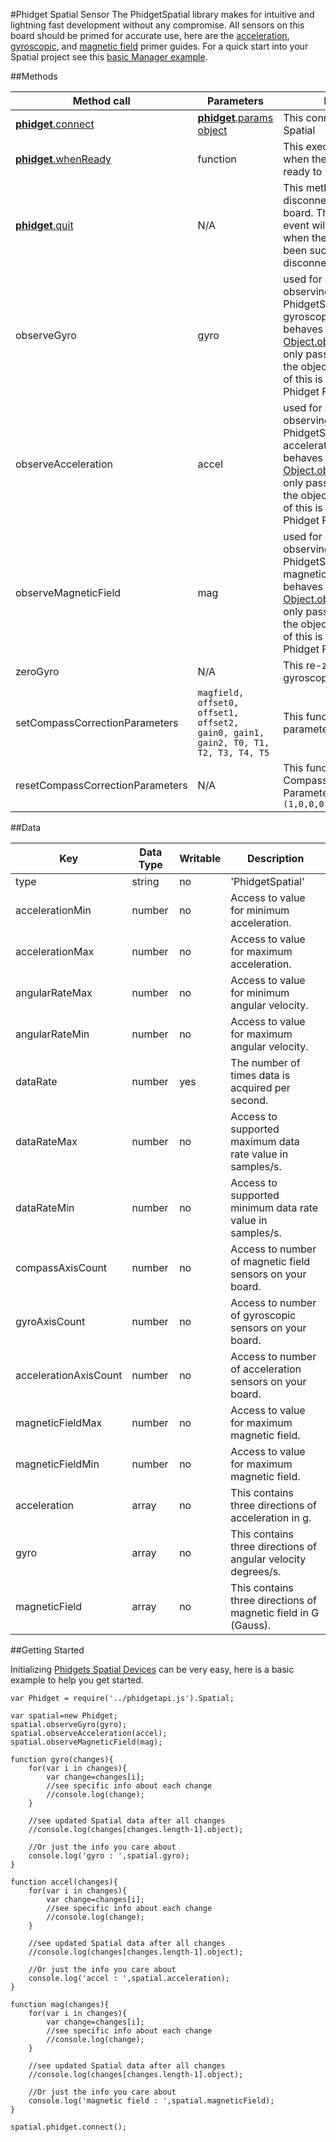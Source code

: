 #Phidget Spatial Sensor
The PhidgetSpatial library makes for intuitive and lightning fast development without any compromise. All sensors on this board should be primed for accurate use, here are the [acceleration](http://www.phidgets.com/docs/Accelerometer_Primer), [gyroscopic](http://www.phidgets.com/docs/Gyroscope_Primer), and [magnetic field](http://www.phidgets.com/docs/Compass_Primer) primer guides. For a quick start into your Spatial project see this [basic Manager example](https://github.com/RIAEvangelist/node-phidget-API/blob/master/examples/spatial.js).

##Methods

|Method call|Parameters|Description|
|---|---|---|
|[__phidget__.connect](https://github.com/RIAEvangelist/node-phidget-API/blob/master/docs/Phidget.md)|[__phidget__.params object](https://github.com/RIAEvangelist/node-phidget-API/blob/master/docs/Phidget.md#connecting--phidgetparams)|This connects the Phidget Spatial|
|[__phidget__.whenReady](https://github.com/RIAEvangelist/node-phidget-API/blob/master/docs/Phidget.md)|function |This executes a function when the Phidgets RFID is ready to be used.|
|[__phidget__.quit](https://github.com/RIAEvangelist/node-phidget-API/blob/master/docs/Phidget.md)|N/A |This method requests a disconnect from the phidget board.  The disconnected event will be dispatched when the connection has been successfully disconnected. |
|observeGyro|gyro|used for asynchronously observing the changes to the PhidgetSpatial board's gyroscopic sensors. This behaves much like the JS [Object.observe](https://developer.mozilla.org/en-US/docs/Web/JavaScript/Reference/Global_Objects/Object/observe), however you only pass the handler, not the object or accept list. All of this is handled by the Phidget Framework.|
|observeAcceleration|accel|used for asynchronously observing the changes to the PhidgetSpatial board's acceleration axes. This behaves much like the JS [Object.observe](https://developer.mozilla.org/en-US/docs/Web/JavaScript/Reference/Global_Objects/Object/observe), however you only pass the handler, not the object or accept list. All of this is handled by the Phidget Framework. |
|observeMagneticField|mag|used for asynchronously observing the changes to the PhidgetSpatial board's magnetic field sensors. This behaves much like the JS [Object.observe](https://developer.mozilla.org/en-US/docs/Web/JavaScript/Reference/Global_Objects/Object/observe), however you only pass the handler, not the object or accept list. All of this is handled by the Phidget Framework. |
|zeroGyro|N/A| This re-zeroes the gyroscope.|
|setCompassCorrectionParameters|`magfield, offset0, offset1, offset2, gain0, gain1, gain2, T0, T1, T2, T3, T4, T5`|This function adjusts the parameters of the compass.|
|resetCompassCorrectionParameters|N/A|This function resets the Compass Correction Parameters to default values:`(1,0,0,0,1,1,1,0,0,0,0,0,0)`|

##Data
 
|Key|Data Type|Writable|Description|
|---|---|---|---|
|type|string|no|'PhidgetSpatial'|
|accelerationMin|number|no|Access to value for minimum acceleration.|
|accelerationMax|number|no|Access to value for maximum acceleration.|
|angularRateMax|number|no|Access to value for minimum angular velocity.|
|angularRateMin|number|no|Access to value for maximum angular velocity.|
|dataRate|number|yes|The number of times data is acquired per second. |
|dataRateMax|number|no|Access to supported maximum data rate value in samples/s.|
|dataRateMin|number|no|Access to supported minimum data rate value in samples/s.|
|compassAxisCount|number|no|Access to number of magnetic field sensors on your board.|
|gyroAxisCount|number|no|Access to number of gyroscopic sensors on your board.|
|accelerationAxisCount|number|no|Access to number of acceleration sensors on your board.|
|magneticFieldMax|number|no|Access to value for maximum magnetic field.|
|magneticFieldMin|number|no|Access to value for maximum magnetic field.|
|acceleration|array|no|This contains three directions of acceleration in g.|
|gyro|array|no|This contains three directions of angular velocity degrees/s.|
|magneticField|array|no|This contains three directions of magnetic field in G (Gauss).|

##Getting Started

Initializing [Phidgets Spatial Devices](http://www.phidgets.com/products.php?category=1) can be very easy, here is a basic example to help you get started.

    var Phidget = require('../phidgetapi.js').Spatial;

    var spatial=new Phidget;
    spatial.observeGyro(gyro);
    spatial.observeAcceleration(accel);
    spatial.observeMagneticField(mag);

    function gyro(changes){
        for(var i in changes){
            var change=changes[i];
            //see specific info about each change
            //console.log(change);
        }

        //see updated Spatial data after all changes
        //console.log(changes[changes.length-1].object);

        //Or just the info you care about
        console.log('gyro : ',spatial.gyro);
    }

    function accel(changes){
        for(var i in changes){
            var change=changes[i];
            //see specific info about each change
            //console.log(change);
        }

        //see updated Spatial data after all changes
        //console.log(changes[changes.length-1].object);

        //Or just the info you care about
        console.log('accel : ',spatial.acceleration);
    }

    function mag(changes){
        for(var i in changes){
            var change=changes[i];
            //see specific info about each change
            //console.log(change);
        }

        //see updated Spatial data after all changes
        //console.log(changes[changes.length-1].object);

        //Or just the info you care about
        console.log('magnetic field : ',spatial.magneticField);
    }

    spatial.phidget.connect();